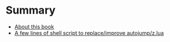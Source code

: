 # Summary

- [About this book](./mdbook.md)
- [A few lines of shell script to replace/improve autojump/z.lua](./jd.md)
